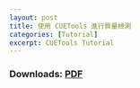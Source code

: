 ```yaml
---
layout: post
title: 使用 CUETools 進行質量檢測
categories: [Tutorial]
excerpt: CUETools Tutorial
---
```

### Downloads: [PDF][]

[PDF]: https://raw.githubusercontent.com/YohaneWW/maples/master/assets/CUEToolsTutorial.pdf